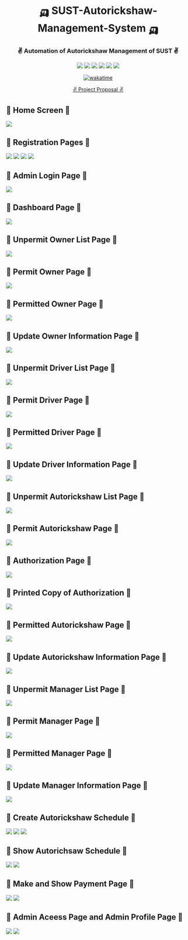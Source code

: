 <div align = "center">

# 🛺 SUST-Autorickshaw-Management-System 🛺

###  ✌️ Automation of Autorickshaw Management of SUST ✌️


![](https://img.shields.io/badge/React-20232A?style=for-the-badge&logo=react&logoColor=61DAFB)
![](https://img.shields.io/badge/JavaScript-F7DF1E?style=for-the-badge&logo=JavaScript&logoColor=white)
![](https://img.shields.io/badge/Node.js-43853D?style=for-the-badge&logo=node.js&logoColor=white)
![](https://img.shields.io/badge/CSS3-1572B6?style=for-the-badge&logo=css3&logoColor=white)
![](https://img.shields.io/badge/MySQL-00000F?style=for-the-badge&logo=mysql&logoColor=white)
![](https://img.shields.io/badge/Express.js-404D59?style=for-the-badge)


[![wakatime](https://wakatime.com/badge/user/956d8c63-e07e-46bf-b197-9bbb31d68aa9/project/32f74082-4dfe-460f-a3ba-02b5b1163a16.svg)](https://wakatime.com/badge/user/956d8c63-e07e-46bf-b197-9bbb31d68aa9/project/32f74082-4dfe-460f-a3ba-02b5b1163a16)

[ ✌️ Project Proposal ✌️]( ./Project%20Overview/SARMS-Proposal.pdf)

</div>

## 📌 Home Screen 📌
![](./Project%20Overview/sust1%20(1).png)

## 📌 Registration Pages 📌
![](./Project%20Overview/sust1%20(2).png)
![](./Project%20Overview/sust1%20(5).png)
![](./Project%20Overview/sust1%20(8).png)
![](./Project%20Overview/sust1%20(10).png)


## 📌 Admin Login Page 📌
![](./Project%20Overview/sust1%20(12).png)


## 📌 Dashboard Page 📌
![](./Project%20Overview/sust1%20(14).png)

## 📌 Unpermit Owner List Page 📌
![](./Project%20Overview/sust1%20(15).png)
## 📌 Permit Owner Page 📌
![](./Project%20Overview/sust1%20(16).png)
## 📌 Permitted Owner Page 📌
![](./Project%20Overview/sust1%20(17).png)
## 📌 Update Owner Information Page 📌
![](./Project%20Overview/sust1%20(18).png)



## 📌 Unpermit Driver List Page 📌
![](./Project%20Overview/sust1%20(19).png)
## 📌 Permit Driver Page 📌
![](./Project%20Overview/sust1%20(20).png)
## 📌 Permitted Driver Page 📌
![](./Project%20Overview/sust1%20(21).png)
## 📌 Update Driver Information Page 📌
![](./Project%20Overview/sust1%20(22).png)



## 📌 Unpermit Autorickshaw List Page 📌
![](./Project%20Overview/sust1%20(23).png)
## 📌 Permit Autorickshaw Page 📌
![](./Project%20Overview/sust1%20(24).png)
## 📌 Authorization Page 📌
![](./Project%20Overview/sust1%20(25).png)
## 📌 Printed Copy of Authorization 📌
![](./Project%20Overview/sust1%20(26).png)
## 📌 Permitted Autorickshaw Page 📌
![](./Project%20Overview/sust1%20(27).png)
## 📌 Update Autorickshaw Information Page 📌
![](./Project%20Overview/sust1%20(28).png)



## 📌 Unpermit Manager List Page 📌
![](./Project%20Overview/sust1%20(29).png)
## 📌 Permit Manager Page 📌
![](./Project%20Overview/sust1%20(30).png)
## 📌 Permitted Manager Page 📌
![](./Project%20Overview/sust1%20(31).png)
## 📌 Update Manager Information Page 📌
![](./Project%20Overview/sust1%20(32).png)



## 📌 Create Autorickshaw Schedule 📌
![](./Project%20Overview/sust1%20(33).png)
![](./Project%20Overview/sust1%20(34).png)
![](./Project%20Overview/sust1%20(35).png)

## 📌 Show Autorichsaw Schedule 📌
![](./Project%20Overview/sust1%20(36).png)
![](./Project%20Overview/sust1%20(37).png)


## 📌 Make and Show Payment Page 📌
![](./Project%20Overview/sust1%20(38).png)
![](./Project%20Overview/sust1%20(39).png)


## 📌 Admin Aceess Page and Admin Profile Page 📌
![](./Project%20Overview/sust1%20(41).png)
![](./Project%20Overview/sust1%20(45).png)















